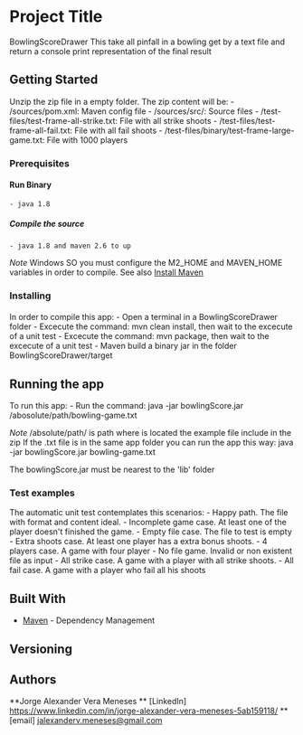 # Project Title

BowlingScoreDrawer
This take all pinfall in a bowling get by a text file and return a console print representation of the final result

## Getting Started

Unzip the zip file in a empty folder.
The zip content will be:
	-	/sources/pom.xml: Maven config file
	-	/sources/src/: Source files 
	-	/test-files/test-frame-all-strike.txt: File with all strike shoots
	-	/test-files/test-frame-all-fail.txt: File with all fail shoots
	-	/test-files/binary/test-frame-large-game.txt: File with 1000 players

### Prerequisites
#### Run Binary
	- java 1.8 

##### Compile the source
	- java 1.8 and maven 2.6 to up

*Note* Windows SO you must configure the M2_HOME and MAVEN_HOME variables in order to compile. See also [Install Maven](http://www.baeldung.com/install-maven-on-windows-linux-mac)

### Installing
####
In order to compile this app:
	- Open a terminal in a BowlingScoreDrawer folder
	- Excecute the command: mvn clean install, then wait to the excecute of a unit test
	- Excecute the command: mvn package, then wait to the excecute of a unit test
	- Maven build a binary jar in the folder BowlingScoreDrawer/target

## Running the app

To run this app:
	- Run the command: java -jar bowlingScore.jar /abosolute/path/bowling-game.txt

*Note* /absolute/path/ is path where is located the example file include in the zip
	   If the .txt file is in the same app folder you can run the app this way:
	   java -jar bowlingScore.jar bowling-game.txt 	

The bowlingScore.jar must be nearest to the 'lib' folder

### Test examples

The automatic unit test contemplates this scenarios:
	- Happy path. The file with format and content ideal.
	- Incomplete game case. At least one of the player doesn't finished the game.
	- Empty file case.  The file to test is empty
	- Extra shoots case. At least one player has a extra bonus shoots. 
	- 4 players case. A game with four player
	- No file game. Invalid or non existent file as input
	- All strike case. A game with a player with all strike shoots.
	- All fail case. A game with a player who fail all his shoots


## Built With

* [Maven](https://maven.apache.org/) - Dependency Management

## Versioning


## Authors

**Jorge Alexander Vera Meneses ** [LinkedIn] https://www.linkedin.com/in/jorge-alexander-vera-meneses-5ab159118/
							   ** [email] jalexanderv.meneses@gmail.com

